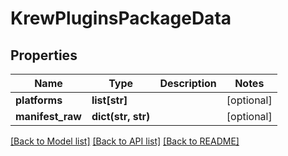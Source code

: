 # KrewPluginsPackageData

## Properties
Name | Type | Description | Notes
------------ | ------------- | ------------- | -------------
**platforms** | **list[str]** |  | [optional] 
**manifest_raw** | **dict(str, str)** |  | [optional] 

[[Back to Model list]](../README.md#documentation-for-models) [[Back to API list]](../README.md#documentation-for-api-endpoints) [[Back to README]](../README.md)

